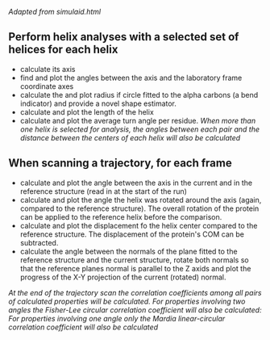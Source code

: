 *Adapted from simulaid.html*

## Perform helix analyses with a selected set of helices for each helix 
* calculate its axis
* find and plot the angles between the axis and the laboratory frame coordinate axes
* calculate the and plot radius if circle fitted to the alpha carbons (a bend indicator) and provide a novel shape estimator.
* calculate and plot the length of the helix
* calculate and plot the average turn angle per residue.
*When more than one helix is selected for analysis, the angles between each pair and the distance between the centers of each helix will also be calculated*
## When scanning a trajectory, for each frame
  * calculate and plot the angle between the axis in the current and in the reference structure (read in at the start of the run)
  * calculate and plot the angle the helix was rotated around the axis (again, compared to the reference structure). The overall rotation of the protein can be applied to the    reference helix before the comparison.
  * calculate and plot the displacement fo the helix center compared to the reference structure. The displacement of the protein's COM can be subtracted.
  * calculate the angle between the normals of the plane fitted to the reference structure and the current structure, rotate both normals so that the reference planes normal is parallel to the Z axids and plot the progress of the X-Y projection of the current (rotated) normal.

*At the end of the trajectory scan the correlation coefficients among all pairs of calculated properties will be calculated. For properties involving two angles the Fisher-Lee circular correlation coefficient will also be calculated: For properties involving one angle only the Mardia linear-circular correlation coefficient will also be calculated*
